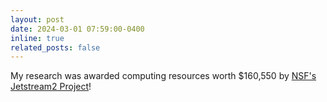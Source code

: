 ```yaml
---
layout: post
date: 2024-03-01 07:59:00-0400
inline: true
related_posts: false
---
```


My research was awarded computing resources worth $160,550 by [NSF's Jetstream2 Project](https://www.nsf.gov/awardsearch/showAward?AWD_ID=2005506)!
